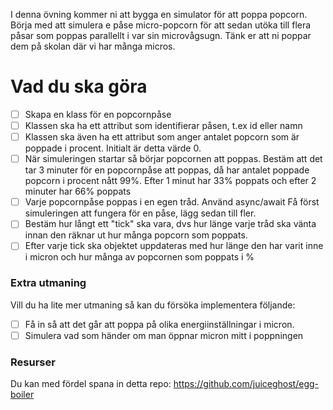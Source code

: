 I denna övning kommer ni att bygga en simulator för att poppa popcorn. Börja med att simulera e påse micro-popcorn för att sedan utöka till flera påsar som poppas parallellt i var sin microvågsugn. Tänk er att ni poppar dem på skolan där vi har många micros. 

# Vad du ska göra

- [ ] Skapa en klass för en popcornpåse
- [ ] Klassen ska ha ett attribut som identifierar påsen, t.ex id eller namn
- [ ] Klassen ska även ha ett attribut som anger antalet popcorn som är poppade i procent. Initialt är detta värde 0.
- [ ] När simuleringen startar så börjar popcornen att poppas. Bestäm att det tar 3 minuter för en popcornpåse att poppas, då har antalet poppade popcorn i procent nått 99%. Efter 1 minut har 33% poppats och efter 2 minuter har 66% poppats
- [ ] Varje popcornpåse poppas i en egen tråd. Använd async/await Få först simuleringen att fungera för en påse, lägg sedan till fler.
- [ ] Bestäm hur långt ett "tick" ska vara, dvs hur länge varje tråd ska vänta innan den räknar ut hur många popcorn som poppats.
- [ ] Efter varje tick ska objektet uppdateras med hur länge den har varit inne i micron och hur många av popcornen som poppats i %

### Extra utmaning

Vill du ha lite mer utmaning så kan du försöka implementera följande:

- [ ]  Få in så att det går att poppa på olika energiinställningar i micron.
- [ ]  Simulera vad som händer om man öppnar micron mitt i poppningen

### Resurser

Du kan med fördel spana in detta repo:
https://github.com/juiceghost/egg-boiler